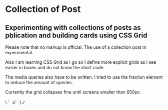 Collection of Post
=================

Experimenting with collections of posts as pblication and building cards using CSS Grid
------------


Please note that no markup is official. The use of a collection post in experimental.

Also I am learning CSS Grid as I go so I define more explicit girds as I see easier in boxes and do not know the short code.

The media queries also have to be written. I tried to use the fraction element to reduce the amount of queries.

Currently the grid collapses fine until screens smaller than 650px.

\ ゜o゜)ノ
